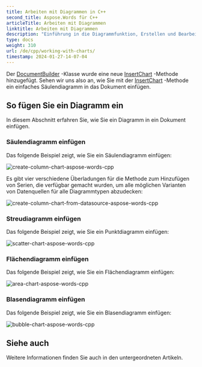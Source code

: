 ```yaml
---
title: Arbeiten mit Diagrammen in C++
second_title: Aspose.Words für C++
articleTitle: Arbeiten mit Diagrammen
linktitle: Arbeiten mit Diagrammen
description: "Einführung in die Diagrammfunktion, Erstellen und Bearbeiten von Diagrammen mit C++."
type: docs
weight: 310
url: /de/cpp/working-with-charts/
timestamp: 2024-01-27-14-07-04
---
```


Der [DocumentBuilder](https://reference.aspose.com/words/cpp/aspose.words/documentbuilder/) -Klasse wurde eine neue [InsertChart](https://reference.aspose.com/words/cpp/aspose.words/documentbuilder/insertchart/) -Methode hinzugefügt. Sehen wir uns also an, wie Sie mit der [InsertChart](https://reference.aspose.com/words/cpp/aspose.words/documentbuilder/insertchart/) -Methode ein einfaches Säulendiagramm in das Dokument einfügen.

## So fügen Sie ein Diagramm ein

In diesem Abschnitt erfahren Sie, wie Sie ein Diagramm in ein Dokument einfügen.

### Säulendiagramm einfügen

Das folgende Beispiel zeigt, wie Sie ein Säulendiagramm einfügen:

![create-column-chart-aspose-words-cpp](working-with-charts-1.png)

Es gibt vier verschiedene Überladungen für die Methode zum Hinzufügen von Serien, die verfügbar gemacht wurden, um alle möglichen Varianten von Datenquellen für alle Diagrammtypen abzudecken:

![create-column-chart-from-datasource-aspose-words-cpp](working-with-charts-2.png)

### Streudiagramm einfügen

Das folgende Beispiel zeigt, wie Sie ein Punktdiagramm einfügen:

![scatter-chart-aspose-words-cpp](working-with-charts-3.png)

### Flächendiagramm einfügen

Das folgende Beispiel zeigt, wie Sie ein Flächendiagramm einfügen:

![area-chart-aspose-words-cpp](working-with-charts-4.png)

### Blasendiagramm einfügen

Das folgende Beispiel zeigt, wie Sie ein Blasendiagramm einfügen:

![bubble-chart-aspose-words-cpp](working-with-charts-5.png)

## Siehe auch

Weitere Informationen finden Sie auch in den untergeordneten Artikeln.
